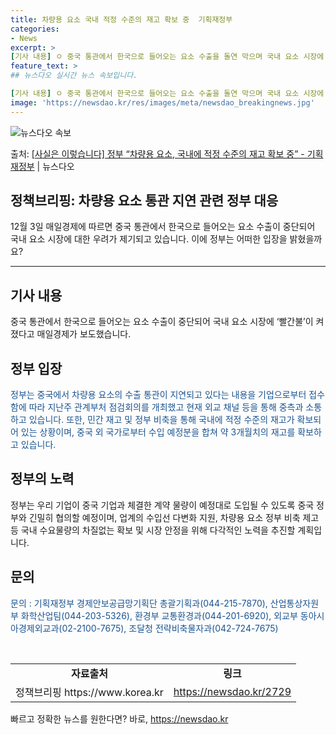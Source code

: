 ```yaml
---
title: 차량용 요소 국내 적정 수준의 재고 확보 중  기획재정부
categories:
- News
excerpt: >
[기사 내용] ㅇ 중국 통관에서 한국으로 들어오는 요소 수출을 돌연 막으며 국내 요소 시장에 빨간불이 켜졌다…
feature_text: >
## 뉴스다오 실시간 뉴스 속보입니다.

[기사 내용] ㅇ 중국 통관에서 한국으로 들어오는 요소 수출을 돌연 막으며 국내 요소 시장에 빨간불이 켜졌다…
image: 'https://newsdao.kr/res/images/meta/newsdao_breakingnews.jpg'
---
```


![뉴스다오 속보](https://newsdao.kr/res/images/meta/newsdao_breakingnews.jpg)

<p>출처: <a href="https://newsdao.kr/2729" rel="dofollow">[사실은 이렇습니다] 정부 “차량용 요소, 국내에 적정 수준의 재고 확보 중” - 기획재정부</a> | 뉴스다오</p>

<h2 data-ke-size="size26">정책브리핑: 차량용 요소 통관 지연 관련 정부 대응</h2>
<p data-ke-size="size16">12월 3일 매일경제에 따르면 중국 통관에서 한국으로 들어오는 요소 수출이 중단되어 국내 요소 시장에 대한 우려가 제기되고 있습니다. 이에 정부는 어떠한 입장을 밝혔을까요?</p>
<hr>
<h2><b>기사 내용</b></h2>
<p data-ke-size="size16">중국 통관에서 한국으로 들어오는 요소 수출이 중단되어 국내 요소 시장에 ‘빨간불’이 켜졌다고 매일경제가 보도했습니다.</p>
<h2><b>정부 입장</b></h2>
<p data-ke-size="size16"><span style="color: #1a5490;">정부는 중국에서 차량용 요소의 수출 통관이 지연되고 있다는 내용을 기업으로부터 접수함에 따라 지난주 관계부처 점검회의를 개최했고 현재 외교 채널 등을 통해 중측과 소통하고 있습니다. 또한, 민간 재고 및 정부 비축을 통해 국내에 적정 수준의 재고가 확보되어 있는 상황이며, 중국 외 국가로부터 수입 예정분을 합쳐 약 3개월치의 재고를 확보하고 있습니다.</span></p>
<h2><b>정부의 노력</b></h2>
<p data-ke-size="size16">정부는 우리 기업이 중국 기업과 체결한 계약 물량이 예정대로 도입될 수 있도록 중국 정부와 긴밀히 협의할 예정이며, 업계의 수입선 다변화 지원, 차량용 요소 정부 비축 제고 등 국내 수요물량의 차질없는 확보 및 시장 안정을 위해 다각적인 노력을 추진할 계획입니다.</p>
<h2><b>문의</b></h2>
<p data-ke-size="size16"><span style="color: #1a5490;">문의 : 기획재정부 경제안보공급망기획단 총괄기획과(044-215-7870), 산업통상자원부 화학산업팀(044-203-5326), 환경부 교통환경과(044-201-6920), 외교부 동아시아경제외교과(02-2100-7675), 조달청 전략비축물자과(042-724-7675)</span></p>
<p data-ke-size="size16">&nbsp;</p>
<table>
	<tbody>
		<tr>
			<td style="text-align: center; height: 17px;"><b>자료출처</b></td>
			<td style="text-align: center; height: 17px;"><b>링크</b></td>
		</tr>
		<tr>
			<td style="text-align: center; height: 17px;">정책브리핑 https://www.korea.kr</td>
			<td style="text-align: center; height: 17px;"><a href="https://newsdao.kr/2729">https://newsdao.kr/2729</a></td>
		</tr>
	</tbody>
</table>
<p data-ke-size="size16"></p> 

빠르고 정확한 뉴스를 원한다면? 바로, <a href="https://newsdao.kr" rel="dofollow">https://newsdao.kr</a>


    
